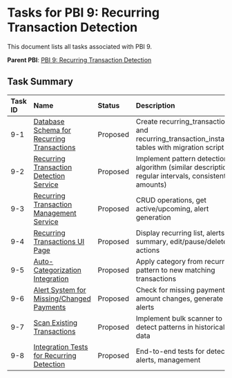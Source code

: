 # Tasks for PBI 9: Recurring Transaction Detection

This document lists all tasks associated with PBI 9.

**Parent PBI**: [PBI 9: Recurring Transaction Detection](./prd.md)

## Task Summary

| Task ID | Name | Status | Description |
| :--- | :--- | :---- | :--- |
| 9-1 | [Database Schema for Recurring Transactions](./9-1.md) | Proposed | Create recurring_transactions and recurring_transaction_instances tables with migration script |
| 9-2 | [Recurring Transaction Detection Service](./9-2.md) | Proposed | Implement pattern detection algorithm (similar descriptions, regular intervals, consistent amounts) |
| 9-3 | [Recurring Transaction Management Service](./9-3.md) | Proposed | CRUD operations, get active/upcoming, alert generation |
| 9-4 | [Recurring Transactions UI Page](./9-4.md) | Proposed | Display recurring list, alerts, summary, edit/pause/delete actions |
| 9-5 | [Auto-Categorization Integration](./9-5.md) | Proposed | Apply category from recurring pattern to new matching transactions |
| 9-6 | [Alert System for Missing/Changed Payments](./9-6.md) | Proposed | Check for missing payments, amount changes, generate alerts |
| 9-7 | [Scan Existing Transactions](./9-7.md) | Proposed | Implement bulk scanner to detect patterns in historical data |
| 9-8 | [Integration Tests for Recurring Detection](./9-8.md) | Proposed | End-to-end tests for detection, alerts, management |


